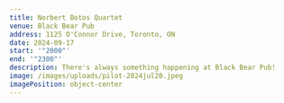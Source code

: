 ```yaml
---
title: Norbert Botos Quartet
venue: Black Bear Pub
address: 1125 O'Connor Drive, Toronto, ON
date: 2024-09-17
start: '"2000"'
end: '"2300"'
description: There's always something happening at Black Bear Pub!
image: /images/uploads/pilot-2024jul20.jpeg
imagePosition: object-center
---
```

